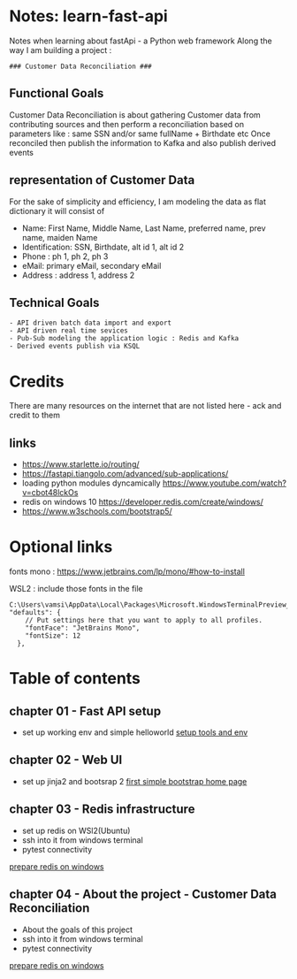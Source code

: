 # Notes: learn-fast-api
Notes when learning about fastApi - a Python web framework
Along the way I am building a project : 
    
    ### Customer Data Reconciliation ###

## Functional Goals
Customer Data Reconciliation is about gathering Customer data from contributing sources and then perform 
a reconciliation based on parameters like : same SSN and/or same fullName + Birthdate etc
Once reconciled then publish the information to Kafka and also publish derived events

## representation of  Customer Data
For the sake of simplicity and efficiency, I am modeling the data as flat dictionary
it will consist of

* Name: First Name, Middle Name, Last Name, preferred name, prev name, maiden Name
* Identification: SSN, Birthdate, alt id 1, alt id 2 
* Phone : ph 1, ph 2, ph 3
* eMail:  primary eMail, secondary eMail
* Address : address 1, address 2

## Technical Goals

    - API driven batch data import and export
    - API driven real time sevices
    - Pub-Sub modeling the application logic : Redis and Kafka
    - Derived events publish via KSQL
    




# Credits
There are many resources on the internet that are not listed here - ack and credit to them


## links 

* https://www.starlette.io/routing/
* https://fastapi.tiangolo.com/advanced/sub-applications/
* loading python modules dyncamically https://www.youtube.com/watch?v=cbot48lckOs
* redis on windows 10 https://developer.redis.com/create/windows/
* https://www.w3schools.com/bootstrap5/

# Optional links

fonts mono : https://www.jetbrains.com/lp/mono/#how-to-install

WSL2 : include those fonts in the file
    
    C:\Users\vamsi\AppData\Local\Packages\Microsoft.WindowsTerminalPreview_8wekyb3d8bbwe\LocalState\settings.json
    "defaults": {
        // Put settings here that you want to apply to all profiles.
        "fontFace": "JetBrains Mono",
        "fontSize": 12
      },





# Table of contents

## chapter 01 - Fast API setup
* set up working env and simple helloworld
[setup tools and env](docs/setup-tools-env.md)

## chapter 02 - Web UI
* set up jinja2 and bootsrap 2
[first simple bootstrap home page](docs/add-template-jinja.md)

## chapter 03 - Redis infrastructure
* set up redis on WSl2(Ubuntu)
* ssh into it from windows terminal
* pytest connectivity

[prepare redis on windows](docs/prepare-redis-windows10.md)


## chapter 04 - About the project - Customer Data Reconciliation
* About the goals of this project
* ssh into it from windows terminal
* pytest connectivity

[prepare redis on windows](docs/prepare-redis-windows10.md)









